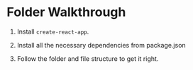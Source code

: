 # Folder Walkthrough

1. Install `create-react-app`.

2. Install all the necessary dependencies from package.json

3. Follow the folder and file structure to get it right.

